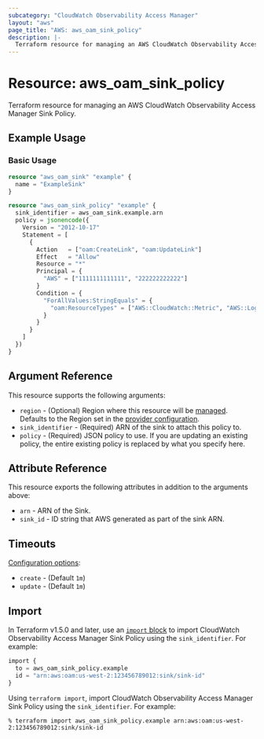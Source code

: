 ```yaml
---
subcategory: "CloudWatch Observability Access Manager"
layout: "aws"
page_title: "AWS: aws_oam_sink_policy"
description: |-
  Terraform resource for managing an AWS CloudWatch Observability Access Manager Sink Policy.
---
```


# Resource: aws_oam_sink_policy

Terraform resource for managing an AWS CloudWatch Observability Access Manager Sink Policy.

## Example Usage

### Basic Usage

```terraform
resource "aws_oam_sink" "example" {
  name = "ExampleSink"
}

resource "aws_oam_sink_policy" "example" {
  sink_identifier = aws_oam_sink.example.arn
  policy = jsonencode({
    Version = "2012-10-17"
    Statement = [
      {
        Action   = ["oam:CreateLink", "oam:UpdateLink"]
        Effect   = "Allow"
        Resource = "*"
        Principal = {
          "AWS" = ["1111111111111", "222222222222"]
        }
        Condition = {
          "ForAllValues:StringEquals" = {
            "oam:ResourceTypes" = ["AWS::CloudWatch::Metric", "AWS::Logs::LogGroup"]
          }
        }
      }
    ]
  })
}
```

## Argument Reference

This resource supports the following arguments:

* `region` - (Optional) Region where this resource will be [managed](https://docs.aws.amazon.com/general/latest/gr/rande.html#regional-endpoints). Defaults to the Region set in the [provider configuration](https://registry.terraform.io/providers/hashicorp/aws/latest/docs#aws-configuration-reference).
* `sink_identifier` - (Required) ARN of the sink to attach this policy to.
* `policy` - (Required) JSON policy to use. If you are updating an existing policy, the entire existing policy is replaced by what you specify here.

## Attribute Reference

This resource exports the following attributes in addition to the arguments above:

* `arn` - ARN of the Sink.
* `sink_id` - ID string that AWS generated as part of the sink ARN.

## Timeouts

[Configuration options](https://developer.hashicorp.com/terraform/language/resources/syntax#operation-timeouts):

* `create` - (Default `1m`)
* `update` - (Default `1m`)

## Import

In Terraform v1.5.0 and later, use an [`import` block](https://developer.hashicorp.com/terraform/language/import) to import CloudWatch Observability Access Manager Sink Policy using the `sink_identifier`. For example:

```terraform
import {
  to = aws_oam_sink_policy.example
  id = "arn:aws:oam:us-west-2:123456789012:sink/sink-id"
}
```

Using `terraform import`, import CloudWatch Observability Access Manager Sink Policy using the `sink_identifier`. For example:

```console
% terraform import aws_oam_sink_policy.example arn:aws:oam:us-west-2:123456789012:sink/sink-id
```

